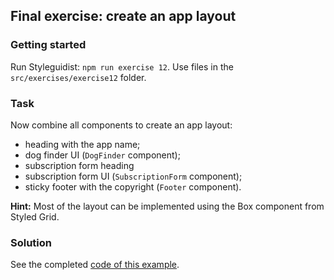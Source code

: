 ## Final exercise: create an app layout

### Getting started

Run Styleguidist: `npm run exercise 12`. Use files in the `src/exercises/exercise12` folder.

### Task

Now combine all components to create an app layout:

* heading with the app name;
* dog finder UI (`DogFinder` component);
* subscription form heading
* subscription form UI (`SubscriptionForm` component);
* sticky footer with the copyright (`Footer` component).

**Hint:** Most of the layout can be implemented using the Box component from Styled Grid.

### Solution

See the completed [code of this example](../../components/app/Layout.js).
